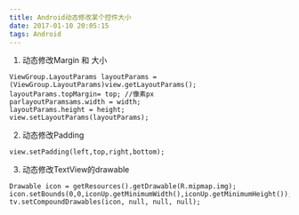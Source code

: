 ```yaml
---
title: Android动态修改某个控件大小
date: 2017-01-10 20:05:15
tags: Android
---
```


1. 动态修改Margin 和 大小
```
ViewGroup.LayoutParams layoutParams = (ViewGroup.LayoutParams)view.getLayoutParams();
layoutParams.topMargin= top; //像素px
parlayoutParamsams.width = width;
layoutParams.height = height;
view.setLayoutParams(layoutParams);
```
2. 动态修改Padding
```
view.setPadding(left,top,right,bottom);
```
3. 动态修改TextView的drawable
```
Drawable icon = getResources().getDrawable(R.mipmap.img);
icon.setBounds(0,0,iconUp.getMinimumWidth(),iconUp.getMinimumHeight());
tv.setCompoundDrawables(icon, null, null, null);
```
